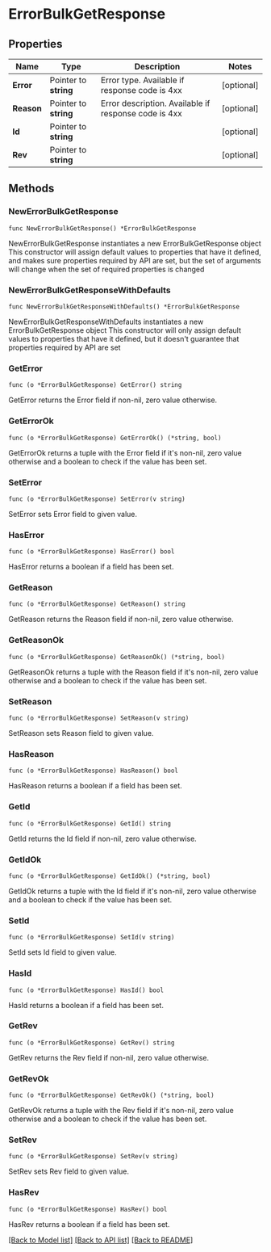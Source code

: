 # ErrorBulkGetResponse

## Properties

Name | Type | Description | Notes
------------ | ------------- | ------------- | -------------
**Error** | Pointer to **string** | Error type. Available if response code is 4xx | [optional] 
**Reason** | Pointer to **string** | Error description. Available if response code is 4xx | [optional] 
**Id** | Pointer to **string** |  | [optional] 
**Rev** | Pointer to **string** |  | [optional] 

## Methods

### NewErrorBulkGetResponse

`func NewErrorBulkGetResponse() *ErrorBulkGetResponse`

NewErrorBulkGetResponse instantiates a new ErrorBulkGetResponse object
This constructor will assign default values to properties that have it defined,
and makes sure properties required by API are set, but the set of arguments
will change when the set of required properties is changed

### NewErrorBulkGetResponseWithDefaults

`func NewErrorBulkGetResponseWithDefaults() *ErrorBulkGetResponse`

NewErrorBulkGetResponseWithDefaults instantiates a new ErrorBulkGetResponse object
This constructor will only assign default values to properties that have it defined,
but it doesn't guarantee that properties required by API are set

### GetError

`func (o *ErrorBulkGetResponse) GetError() string`

GetError returns the Error field if non-nil, zero value otherwise.

### GetErrorOk

`func (o *ErrorBulkGetResponse) GetErrorOk() (*string, bool)`

GetErrorOk returns a tuple with the Error field if it's non-nil, zero value otherwise
and a boolean to check if the value has been set.

### SetError

`func (o *ErrorBulkGetResponse) SetError(v string)`

SetError sets Error field to given value.

### HasError

`func (o *ErrorBulkGetResponse) HasError() bool`

HasError returns a boolean if a field has been set.

### GetReason

`func (o *ErrorBulkGetResponse) GetReason() string`

GetReason returns the Reason field if non-nil, zero value otherwise.

### GetReasonOk

`func (o *ErrorBulkGetResponse) GetReasonOk() (*string, bool)`

GetReasonOk returns a tuple with the Reason field if it's non-nil, zero value otherwise
and a boolean to check if the value has been set.

### SetReason

`func (o *ErrorBulkGetResponse) SetReason(v string)`

SetReason sets Reason field to given value.

### HasReason

`func (o *ErrorBulkGetResponse) HasReason() bool`

HasReason returns a boolean if a field has been set.

### GetId

`func (o *ErrorBulkGetResponse) GetId() string`

GetId returns the Id field if non-nil, zero value otherwise.

### GetIdOk

`func (o *ErrorBulkGetResponse) GetIdOk() (*string, bool)`

GetIdOk returns a tuple with the Id field if it's non-nil, zero value otherwise
and a boolean to check if the value has been set.

### SetId

`func (o *ErrorBulkGetResponse) SetId(v string)`

SetId sets Id field to given value.

### HasId

`func (o *ErrorBulkGetResponse) HasId() bool`

HasId returns a boolean if a field has been set.

### GetRev

`func (o *ErrorBulkGetResponse) GetRev() string`

GetRev returns the Rev field if non-nil, zero value otherwise.

### GetRevOk

`func (o *ErrorBulkGetResponse) GetRevOk() (*string, bool)`

GetRevOk returns a tuple with the Rev field if it's non-nil, zero value otherwise
and a boolean to check if the value has been set.

### SetRev

`func (o *ErrorBulkGetResponse) SetRev(v string)`

SetRev sets Rev field to given value.

### HasRev

`func (o *ErrorBulkGetResponse) HasRev() bool`

HasRev returns a boolean if a field has been set.


[[Back to Model list]](../README.md#documentation-for-models) [[Back to API list]](../README.md#documentation-for-api-endpoints) [[Back to README]](../README.md)


